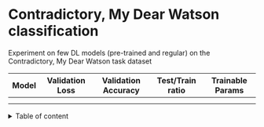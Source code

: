 # Contradictory, My Dear Watson classification

Experiment on few DL models (pre-trained and regular) on the Contradictory, My Dear Watson task dataset

| Model | Validation Loss | Validation Accuracy | Test/Train ratio | Trainable Params |
| --- | --- | --- | --- | --- |
|  |  |  |  |  |
|  |  |  |  |  |


<details>
<summary>Table of content</summary>

+ Imports and TPU setting
+ Load the data
+ Preprocess
+ Modelling
    + Build model inputs
    + Build model
    + Training
    + Load model
</details>